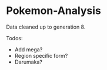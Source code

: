 # Pokemon-Analysis

Data cleaned up to generation 8.

Todos:
  - Add mega?
  - Region specific form?
  - Darumaka?
